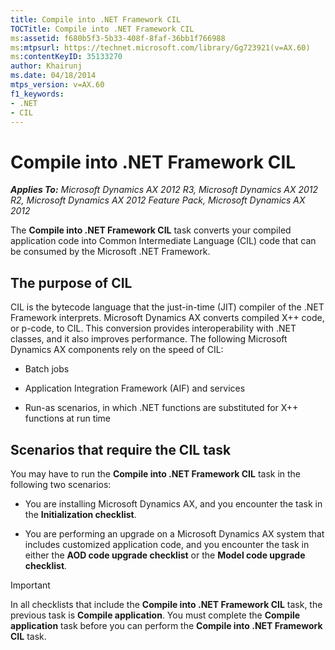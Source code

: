 ```yaml
---
title: Compile into .NET Framework CIL
TOCTitle: Compile into .NET Framework CIL
ms:assetid: f680b5f3-5b33-408f-8faf-36bb1f766988
ms:mtpsurl: https://technet.microsoft.com/library/Gg723921(v=AX.60)
ms:contentKeyID: 35133270
author: Khairunj
ms.date: 04/18/2014
mtps_version: v=AX.60
f1_keywords:
- .NET
- CIL
---
```


# Compile into .NET Framework CIL 


_**Applies To:** Microsoft Dynamics AX 2012 R3, Microsoft Dynamics AX 2012 R2, Microsoft Dynamics AX 2012 Feature Pack, Microsoft Dynamics AX 2012_

The **Compile into .NET Framework CIL** task converts your compiled application code into Common Intermediate Language (CIL) code that can be consumed by the Microsoft .NET Framework.

## The purpose of CIL

CIL is the bytecode language that the just-in-time (JIT) compiler of the .NET Framework interprets. Microsoft Dynamics AX converts compiled X++ code, or p-code, to CIL. This conversion provides interoperability with .NET classes, and it also improves performance. The following Microsoft Dynamics AX components rely on the speed of CIL:

  - Batch jobs

  - Application Integration Framework (AIF) and services

  - Run-as scenarios, in which .NET functions are substituted for X++ functions at run time

## Scenarios that require the CIL task

You may have to run the **Compile into .NET Framework CIL** task in the following two scenarios:

  - You are installing Microsoft Dynamics AX, and you encounter the task in the **Initialization checklist**.

  - You are performing an upgrade on a Microsoft Dynamics AX system that includes customized application code, and you encounter the task in either the **AOD code upgrade checklist** or the **Model code upgrade checklist**.


> [!IMPORTANT]
> <P>In all checklists that include the <STRONG>Compile into .NET Framework CIL</STRONG> task, the previous task is <STRONG>Compile application</STRONG>. You must complete the <STRONG>Compile application</STRONG> task before you can perform the <STRONG>Compile into .NET Framework CIL</STRONG> task.</P>


  


